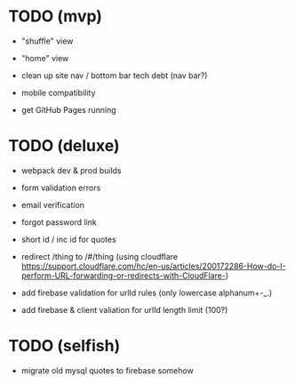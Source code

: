 # TODO (mvp)

- "shuffle" view

- "home" view

- clean up site nav / bottom bar tech debt (nav bar?)

- mobile compatibility

- get GitHub Pages running


# TODO (deluxe)

- webpack dev & prod builds

- form validation errors

- email verification

- forgot password link

- short id / inc id for quotes

- redirect /thing to /#/thing (using cloudflare https://support.cloudflare.com/hc/en-us/articles/200172286-How-do-I-perform-URL-forwarding-or-redirects-with-CloudFlare-)

- add firebase validation for urlId rules (only lowercase alphanum+-_.)

- add firebase & client valiation for urlId length limit (100?)


# TODO (selfish)

- migrate old mysql quotes to firebase somehow